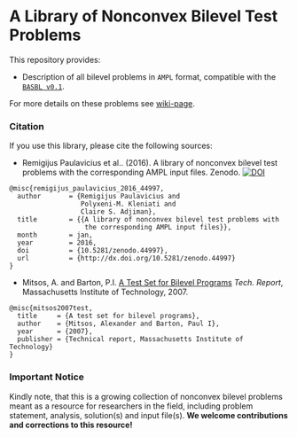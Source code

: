 # A Library of Nonconvex Bilevel Test Problems 

This repository provides:
* Description of all bilevel problems in `AMPL` format, compatible with the [`BASBL v0.1`](http://basblsolver.github.io/home/).

For more details on these problems see [wiki-page](https://github.com/basblsolver/test-problems/wiki).

### Citation

If you use this library, please cite the following sources: 

* Remigijus Paulavicius et al.. (2016). A library of nonconvex bilevel test problems with the corresponding AMPL input files. Zenodo. [![DOI](https://zenodo.org/badge/doi/10.5281/zenodo.44997.svg)](http://dx.doi.org/10.5281/zenodo.44997)

```
@misc{remigijus_paulavicius_2016_44997,
  author       = {Remigijus Paulavicius and
                  Polyxeni-M. Kleniati and
                  Claire S. Adjiman},
  title        = {{A library of nonconvex bilevel test problems with 
                   the corresponding AMPL input files}},
  month        = jan,
  year         = 2016,
  doi          = {10.5281/zenodo.44997},
  url          = {http://dx.doi.org/10.5281/zenodo.44997}
}
```
* Mitsos, A. and Barton, P.I. [A Test Set for Bilevel Programs](https://www.researchgate.net/publication/228455291_A_test_set_for_bilevel_programs) _Tech. Report_, Massachusetts Institute of Technology, 2007.

```
@misc{mitsos2007test,
  title     = {A test set for bilevel programs},
  author    = {Mitsos, Alexander and Barton, Paul I},
  year      = {2007},
  publisher = {Technical report, Massachusetts Institute of Technology}
}
```

### Important Notice

Kindly note, that this is a growing collection of nonconvex bilevel problems meant as a resource
for researchers in the field, including problem statement, analysis, solution(s) and input file(s). 
__We welcome contributions and corrections to this resource!__ 



